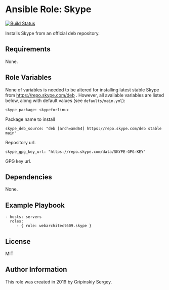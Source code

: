 Ansible Role: Skype
=========

[![Build Status](https://travis-ci.org/webarchitect609/ansible-role-skype.svg?branch=master)](https://travis-ci.org/webarchitect609/ansible-role-skype)

Installs Skype from an official deb repository.

Requirements
------------

None.

Role Variables
--------------

None of variables is needed to be altered for installing latest stable Skype from https://repo.skype.com/deb . 
However, all available variables are listed below, along with default values (see `defaults/main.yml`):

    skype_package: skypeforlinux
    
Package name to install
    
    skype_deb_source: "deb [arch=amd64] https://repo.skype.com/deb stable main"
    
Repository url.
    
    skype_gpg_key_url: "https://repo.skype.com/data/SKYPE-GPG-KEY"

GPG key url.


Dependencies
------------

None.

Example Playbook
----------------

    - hosts: servers
      roles:
         - { role: webarchitect609.skype }

License
-------

MIT

Author Information
------------------

This role was created in 2019 by Gripinskiy Sergey.
